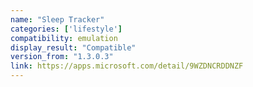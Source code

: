 ```yaml
---
name: "Sleep Tracker"
categories: ['lifestyle']
compatibility: emulation
display_result: "Compatible"
version_from: "1.3.0.3"
link: https://apps.microsoft.com/detail/9WZDNCRDDNZF
---
```

